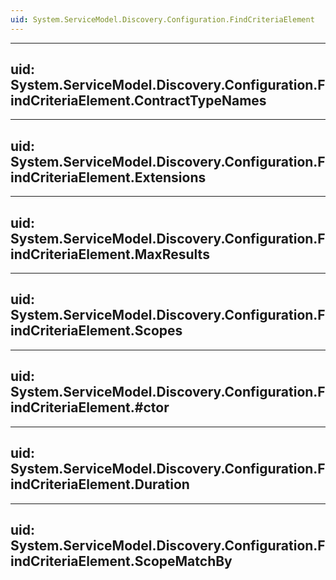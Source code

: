 ```yaml
---
uid: System.ServiceModel.Discovery.Configuration.FindCriteriaElement
---
```


---
uid: System.ServiceModel.Discovery.Configuration.FindCriteriaElement.ContractTypeNames
---

---
uid: System.ServiceModel.Discovery.Configuration.FindCriteriaElement.Extensions
---

---
uid: System.ServiceModel.Discovery.Configuration.FindCriteriaElement.MaxResults
---

---
uid: System.ServiceModel.Discovery.Configuration.FindCriteriaElement.Scopes
---

---
uid: System.ServiceModel.Discovery.Configuration.FindCriteriaElement.#ctor
---

---
uid: System.ServiceModel.Discovery.Configuration.FindCriteriaElement.Duration
---

---
uid: System.ServiceModel.Discovery.Configuration.FindCriteriaElement.ScopeMatchBy
---
